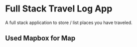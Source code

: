 # Full Stack Travel Log App

A full stack application to store / list places you have traveled.

## Used Mapbox for Map